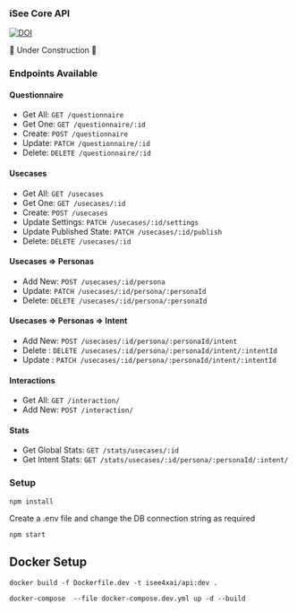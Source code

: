 ### iSee Core API
<a href="https://doi.org/10.5281/zenodo.7696125"><img src="https://zenodo.org/badge/500399706.svg" alt="DOI"></a>

🚧 Under Construction 🚧

### Endpoints Available

#### Questionnaire

- Get All: `GET /questionnaire`
- Get One: `GET /questionnaire/:id`
- Create: `POST /questionnaire`
- Update: `PATCH /questionnaire/:id`
- Delete: `DELETE /questionnaire/:id`

#### Usecases

- Get All: `GET /usecases`
- Get One: `GET /usecases/:id`
- Create: `POST /usecases`
- Update Settings: `PATCH /usecases/:id/settings`
- Update Published State: `PATCH /usecases/:id/publish`
- Delete: `DELETE /usecases/:id`

#### Usecases => Personas

- Add New: `POST /usecases/:id/persona`
- Update: `PATCH /usecases/:id/persona/:personaId`
- Delete: `DELETE /usecases/:id/persona/:personaId`

#### Usecases => Personas => Intent

- Add New: `POST /usecases/:id/persona/:personaId/intent `
- Delete : `DELETE /usecases/:id/persona/:personaId/intent/:intentId `
- Update : `PATCH /usecases/:id/persona/:personaId/intent/:intentId `

#### Interactions

- Get All: `GET /interaction/`
- Add New: `POST /interaction/`

#### Stats

- Get Global Stats: `GET /stats/usecases/:id`
- Get Intent Stats: `GET /stats/usecases/:id/persona/:personaId/:intent/`

### Setup

```
npm install
```

Create a .env file and change the DB connection string as required

```
npm start
```

## Docker Setup

```
docker build -f Dockerfile.dev -t isee4xai/api:dev .

docker-compose  --file docker-compose.dev.yml up -d --build
```

